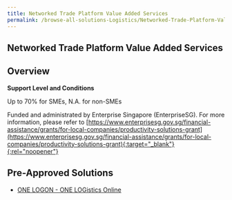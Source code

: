 ```yaml
---
title: Networked Trade Platform Value Added Services
permalink: /browse-all-solutions-Logistics/Networked-Trade-Platform-Value-Added-Services
---
```


## Networked Trade Platform Value Added Services
## Overview

**Support Level and Conditions**

Up to 70% for SMEs, N.A. for non-SMEs

Funded and administrated by Enterprise Singapore (EnterpriseSG). For more information, please refer to [https://www.enterprisesg.gov.sg/financial-assistance/grants/for-local-companies/productivity-solutions-grant](https://www.enterprisesg.gov.sg/financial-assistance/grants/for-local-companies/productivity-solutions-grant){:target="_blank"}{:rel="noopener"}

## Pre-Approved Solutions

- <a href='/productivity-solutions-grant/solutionrepo/solution544' target='_blank'>ONE LOGON - ONE LOGistics Online</a><br>
